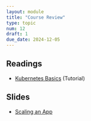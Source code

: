 ```yaml
---
layout: module
title: "Course Review"
type: topic
num: 12
draft: 1
due_date: 2024-12-05
---
```


## Readings
* <a href="https://kubernetes.io/docs/tutorials/kubernetes-basics/" target="_blank">Kubernetes Basics</a> (Tutorial)

## Slides
* <a href="https://docs.google.com/presentation/d/1cyXi_ZKqdMzDDWBOerW02yPTl2K8chkoNI5htzjkciE/edit#slide=id.g29c926bd7b1_0_477" target="_blank">Scaling an App</a>
